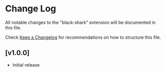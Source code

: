 # Change Log

All notable changes to the "black-shark" extension will be documented in this file.

Check [Keep a Changelog](http://keepachangelog.com/) for recommendations on how to structure this file.

## [v1.0.0]

- Initial release
